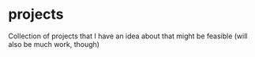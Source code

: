 # projects
Collection of projects that I have an idea about that might be feasible (will also be much work, though)
